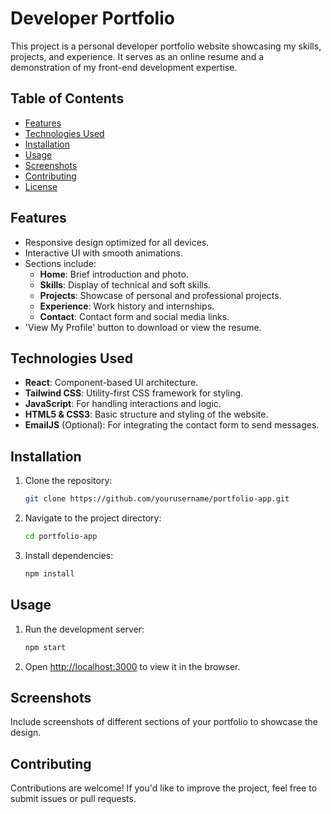 
# Developer Portfolio

This project is a personal developer portfolio website showcasing my skills, projects, and experience. It serves as an online resume and a demonstration of my front-end development expertise.

## Table of Contents
- [Features](#features)
- [Technologies Used](#technologies-used)
- [Installation](#installation)
- [Usage](#usage)
- [Screenshots](#screenshots)
- [Contributing](#contributing)
- [License](#license)

## Features
- Responsive design optimized for all devices.
- Interactive UI with smooth animations.
- Sections include:
  - **Home**: Brief introduction and photo.
  - **Skills**: Display of technical and soft skills.
  - **Projects**: Showcase of personal and professional projects.
  - **Experience**: Work history and internships.
  - **Contact**: Contact form and social media links.
- 'View My Profile' button to download or view the resume.

## Technologies Used
- **React**: Component-based UI architecture.
- **Tailwind CSS**: Utility-first CSS framework for styling.
- **JavaScript**: For handling interactions and logic.
- **HTML5 & CSS3**: Basic structure and styling of the website.
- **EmailJS** (Optional): For integrating the contact form to send messages.

## Installation

1. Clone the repository:
    ```bash
    git clone https://github.com/yourusername/portfolio-app.git
    ```
2. Navigate to the project directory:
    ```bash
    cd portfolio-app
    ```
3. Install dependencies:
    ```bash
    npm install
    ```

## Usage

1. Run the development server:
    ```bash
    npm start
    ```
2. Open [http://localhost:3000](http://localhost:3000) to view it in the browser.

## Screenshots
Include screenshots of different sections of your portfolio to showcase the design.

## Contributing
Contributions are welcome! If you'd like to improve the project, feel free to submit issues or pull requests.

